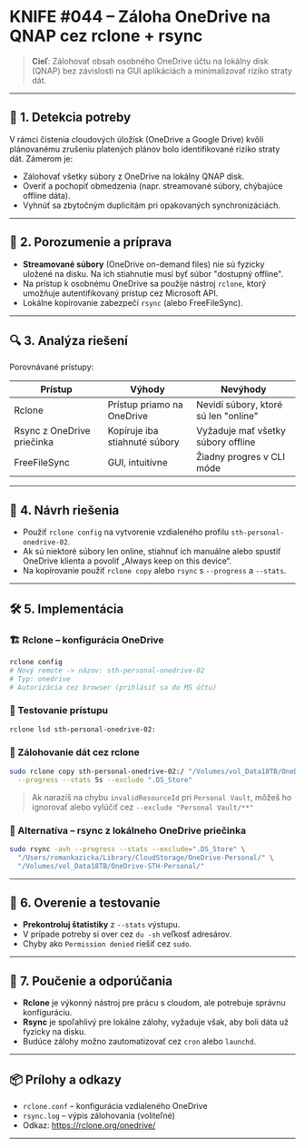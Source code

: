 
# KNIFE #044 – Záloha OneDrive na QNAP cez rclone + rsync

> **Cieľ**: Zálohovať obsah osobného OneDrive účtu na lokálny disk (QNAP) bez závislosti na GUI aplikáciách a minimalizovať riziko straty dát.

---

## 🧭 1. Detekcia potreby

V rámci čistenia cloudových úložísk (OneDrive a Google Drive) kvôli plánovanému zrušeniu platených plánov bolo identifikované riziko straty dát. Zámerom je:

- Zálohovať všetky súbory z OneDrive na lokálny QNAP disk.
- Overiť a pochopiť obmedzenia (napr. streamované súbory, chýbajúce offline dáta).
- Vyhnúť sa zbytočným duplicitám pri opakovaných synchronizáciách.

---

## 🧠 2. Porozumenie a príprava

- **Streamované súbory** (OneDrive on-demand files) nie sú fyzicky uložené na disku. Na ich stiahnutie musí byť súbor "dostupný offline".
- Na prístup k osobnému OneDrive sa použije nástroj `rclone`, ktorý umožňuje autentifikovaný prístup cez Microsoft API.
- Lokálne kopírovanie zabezpečí `rsync` (alebo FreeFileSync).

---

## 🔍 3. Analýza riešení

Porovnávané prístupy:

| Prístup        | Výhody                       | Nevýhody                            |
|----------------|------------------------------|-------------------------------------|
| Rclone         | Prístup priamo na OneDrive   | Nevidí súbory, ktoré sú len "online" |
| Rsync z OneDrive priečinka | Kopíruje iba stiahnuté súbory | Vyžaduje mať všetky súbory offline |
| FreeFileSync   | GUI, intuitívne              | Žiadny progres v CLI móde           |

---

## 🧩 4. Návrh riešenia

- Použiť `rclone config` na vytvorenie vzdialeného profilu `sth-personal-onedrive-02`.
- Ak sú niektoré súbory len online, stiahnuť ich manuálne alebo spustiť OneDrive klienta a povoliť „Always keep on this device“.
- Na kopírovanie použiť `rclone copy` alebo `rsync` s `--progress` a `--stats`.

---

## 🛠️ 5. Implementácia

### 🏗️ Rclone – konfigurácia OneDrive

```bash
rclone config
# Nový remote -> názov: sth-personal-onedrive-02
# Typ: onedrive
# Autorizácia cez browser (prihlásiť sa do MS účtu)
```

### 🧪 Testovanie prístupu

```bash
rclone lsd sth-personal-onedrive-02:
```

### 🧱 Zálohovanie dát cez rclone

```bash
sudo rclone copy sth-personal-onedrive-02:/ "/Volumes/vol_Data18TB/OneDrive-STH-Personal" \
  --progress --stats 5s --exclude ".DS_Store"
```

> Ak narazíš na chybu `invalidResourceId` pri `Personal Vault`, môžeš ho ignorovať alebo vylúčiť cez `--exclude "Personal Vault/**"`

### 🧱 Alternatíva – rsync z lokálneho OneDrive priečinka

```bash
sudo rsync -avh --progress --stats --exclude=".DS_Store" \
  "/Users/romankazicka/Library/CloudStorage/OneDrive-Personal/" \
  "/Volumes/vol_Data18TB/OneDrive-STH-Personal/"
```

---

## 🧪 6. Overenie a testovanie

- **Prekontroluj štatistiky** z `--stats` výstupu.
- V prípade potreby si over cez `du -sh` veľkosť adresárov.
- Chyby ako `Permission denied` riešiť cez `sudo`.

---

## 🧠 7. Poučenie a odporúčania

- **Rclone** je výkonný nástroj pre prácu s cloudom, ale potrebuje správnu konfiguráciu.
- **Rsync** je spoľahlivý pre lokálne zálohy, vyžaduje však, aby boli dáta už fyzicky na disku.
- Budúce zálohy možno zautomatizovať cez `cron` alebo `launchd`.

---

## 📦 Prílohy a odkazy

- `rclone.conf` – konfigurácia vzdialeného OneDrive
- `rsync.log` – výpis zálohovania (voliteľné)
- Odkaz: https://rclone.org/onedrive/

---

